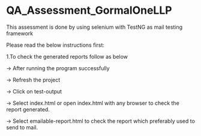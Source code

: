# QA_Assessment_GormalOneLLP

This assessment is done by using selenium with TestNG as mail testing framework

Please read the below instructions first:

1.To check the generated reports follow as below

  -> After running the program successfully
  
  -> Refresh the project
  
  -> Click on test-output
  
  -> Select index.html or open index.html with any browser to check the report generated.
  
  -> Select emailable-report.html to check the report which preferably used to send to mail.
